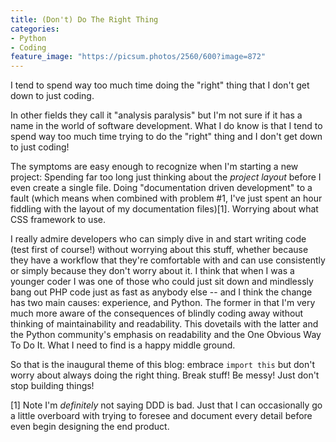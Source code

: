 ```yaml
---
title: (Don't) Do The Right Thing
categories:
- Python
- Coding
feature_image: "https://picsum.photos/2560/600?image=872"
---
```


I tend to spend way too much time doing the "right" thing that I don't
get down to just coding.

<!-- more -->

In other fields they call it "analysis paralysis" but I'm not sure if it
has a name in the world of software development. What I do know is that
I tend to spend way too much time trying to do the "right" thing and I
don't get down to just coding!

The symptoms are easy enough to recognize when I'm starting a new
project: Spending far too long just thinking about the *project layout*
before I even create a single file. Doing "documentation driven
development" to a fault (which means when combined with problem #1, I've
just spent an hour fiddling with the layout of my documentation
files)[1]. Worrying about what CSS framework to use.

I really admire developers who can simply dive in and start writing code
(test first of course!) without worrying about this stuff, whether
because they have a workflow that they're comfortable with and can use
consistently or simply because they don't worry about it. I think that
when I was a younger coder I was one of those who could just sit down
and mindlessly bang out PHP code just as fast as anybody else -- and I
think the change has two main causes: experience, and Python. The former
in that I'm very much more aware of the consequences of blindly coding
away without thinking of maintainability and readability. This dovetails
with the latter and the Python community's emphasis on readability and
the One Obvious Way To Do It. What I need to find is a happy middle
ground.

So that is the inaugural theme of this blog: embrace `import this` but
don't worry about always doing the right thing. Break stuff! Be messy!
Just don't stop building things!

[1] Note I'm *definitely* not saying DDD is bad. Just that I can
occasionally go a little overboard with trying to foresee and document
every detail before even begin designing the end product.